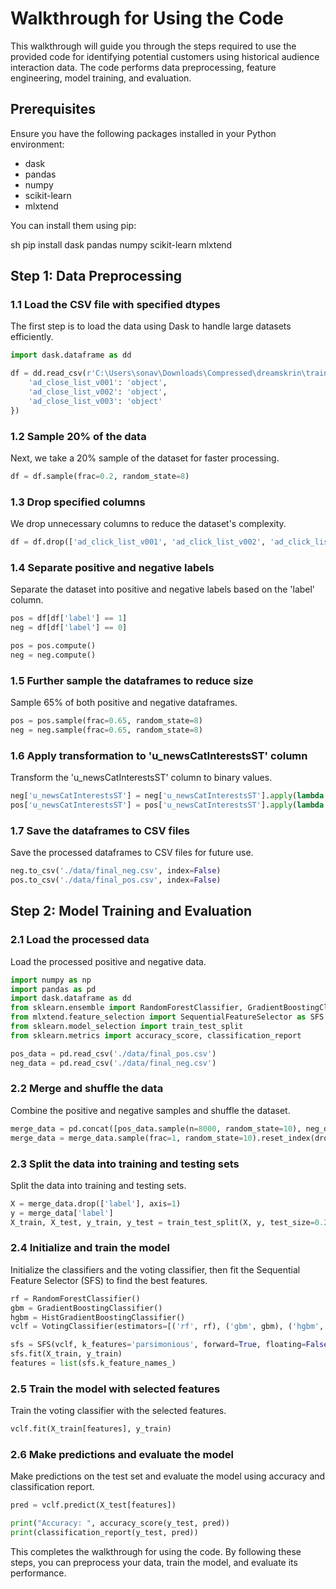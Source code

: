 
# Walkthrough for Using the Code

This walkthrough will guide you through the steps required to use the provided code for identifying potential customers using historical audience interaction data. The code performs data preprocessing, feature engineering, model training, and evaluation.

## Prerequisites

Ensure you have the following packages installed in your Python environment:

- dask
- pandas
- numpy
- scikit-learn
- mlxtend

You can install them using pip:

sh
pip install dask pandas numpy scikit-learn mlxtend


## Step 1: Data Preprocessing

### 1.1 Load the CSV file with specified dtypes

The first step is to load the data using Dask to handle large datasets efficiently.

```py
import dask.dataframe as dd

df = dd.read_csv(r'C:\Users\sonav\Downloads\Compressed\dreamskrin\train_data_ads.csv', dtype={
    'ad_close_list_v001': 'object', 
    'ad_close_list_v002': 'object', 
    'ad_close_list_v003': 'object'
})
```



### 1.2 Sample 20% of the data

Next, we take a 20% sample of the dataset for faster processing.

```py
df = df.sample(frac=0.2, random_state=8)
```

### 1.3 Drop specified columns

We drop unnecessary columns to reduce the dataset's complexity.

```py
df = df.drop(['ad_click_list_v001', 'ad_click_list_v002', 'ad_click_list_v003', 'log_id', 'user_id', 'ad_close_list_v001', 'ad_close_list_v002', 'ad_close_list_v003'], axis=1)
```

### 1.4 Separate positive and negative labels

Separate the dataset into positive and negative labels based on the 'label' column.

```py
pos = df[df['label'] == 1]
neg = df[df['label'] == 0]

pos = pos.compute()
neg = neg.compute()
```

### 1.5 Further sample the dataframes to reduce size

Sample 65% of both positive and negative dataframes.

```py
pos = pos.sample(frac=0.65, random_state=8)
neg = neg.sample(frac=0.65, random_state=8)
```



### 1.6 Apply transformation to 'u_newsCatInterestsST' column

Transform the 'u_newsCatInterestsST' column to binary values.

```py
neg['u_newsCatInterestsST'] = neg['u_newsCatInterestsST'].apply(lambda row: 1 if '0' in row.split('^') else 0)
pos['u_newsCatInterestsST'] = pos['u_newsCatInterestsST'].apply(lambda row: 1 if '0' in row.split('^') else 0)
```

### 1.7 Save the dataframes to CSV files

Save the processed dataframes to CSV files for future use.

```py
neg.to_csv('./data/final_neg.csv', index=False)
pos.to_csv('./data/final_pos.csv', index=False)
```

## Step 2: Model Training and Evaluation

### 2.1 Load the processed data

Load the processed positive and negative data.

```py
import numpy as np
import pandas as pd
import dask.dataframe as dd
from sklearn.ensemble import RandomForestClassifier, GradientBoostingClassifier, HistGradientBoostingClassifier, VotingClassifier
from mlxtend.feature_selection import SequentialFeatureSelector as SFS
from sklearn.model_selection import train_test_split
from sklearn.metrics import accuracy_score, classification_report

pos_data = pd.read_csv('./data/final_pos.csv')
neg_data = pd.read_csv('./data/final_neg.csv')
```

### 2.2 Merge and shuffle the data

Combine the positive and negative samples and shuffle the dataset.

```py
merge_data = pd.concat([pos_data.sample(n=8000, random_state=10), neg_data.sample(n=8000, random_state=10)])
merge_data = merge_data.sample(frac=1, random_state=10).reset_index(drop=True)
```

### 2.3 Split the data into training and testing sets

Split the data into training and testing sets.

```py
X = merge_data.drop(['label'], axis=1)
y = merge_data['label']
X_train, X_test, y_train, y_test = train_test_split(X, y, test_size=0.2, random_state=10)
```

### 2.4 Initialize and train the model

Initialize the classifiers and the voting classifier, then fit the Sequential Feature Selector (SFS) to find the best features.

```py
rf = RandomForestClassifier()
gbm = GradientBoostingClassifier()
hgbm = HistGradientBoostingClassifier()
vclf = VotingClassifier(estimators=[('rf', rf), ('gbm', gbm), ('hgbm', hgbm)], voting='hard')

sfs = SFS(vclf, k_features='parsimonious', forward=True, floating=False, scoring='accuracy', cv=10)
sfs.fit(X_train, y_train)
features = list(sfs.k_feature_names_)
```

### 2.5 Train the model with selected features

Train the voting classifier with the selected features.

```py
vclf.fit(X_train[features], y_train)
```


### 2.6 Make predictions and evaluate the model

Make predictions on the test set and evaluate the model using accuracy and classification report.

```py
pred = vclf.predict(X_test[features])

print("Accuracy: ", accuracy_score(y_test, pred))
print(classification_report(y_test, pred))
```


This completes the walkthrough for using the code. By following these steps, you can preprocess your data, train the model, and evaluate its performance.